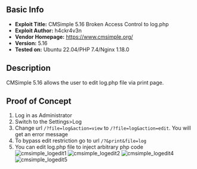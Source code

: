 ## Basic Info

- **Exploit Title:** CMSimple 5.16 Broken Access Control to log.php
- **Exploit Author:** h4ckr4v3n
- **Vendor Homepage:** https://www.cmsimple.org/
- **Version:** 5.16
- **Tested on:** Ubuntu 22.04/PHP 7.4/Nginx 1.18.0

## Description
CMSimple 5.16 allows the user to edit log.php file via print page.

## Proof of Concept
1) Log in as Administrator
2) Switch to the Settings>Log
3) Change url `/?file=log&action=view` to `/?file=log&action=edit`. You will get an error message
4) To bypass edit restriction go to url `/?&print&file=log`
5) You can edit log.php file to inject arbitrary php code
![cmsimple_logedit1](https://github.com/user-attachments/assets/6f5fd08f-95a2-44ce-b94c-c408db7af54c)
![cmsimple_logedit2](https://github.com/user-attachments/assets/5beec308-6104-4c76-b8aa-cc030fe3fc91)
![cmsimple_logedit4](https://github.com/user-attachments/assets/7ec57fe3-b856-4cf5-839b-63aa81814ee5)
![cmsimple_logedit5](https://github.com/user-attachments/assets/6c287561-2490-4d8f-9d37-61ac5b045599)
